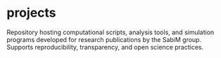 # projects
Repository hosting computational scripts, analysis tools, and simulation programs developed for research publications by the SabiM group. Supports reproducibility, transparency, and open science practices.
